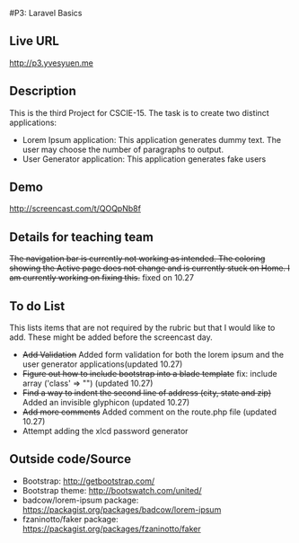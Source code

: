 #P3: Laravel Basics

## Live URL
<http://p3.yvesyuen.me>

## Description
This is the third Project for CSCIE-15. The task is to create two distinct applications: 
- Lorem Ipsum application: This application generates dummy text. The user may choose the number of paragraphs to output.
- User Generator application: This application generates fake users

## Demo
http://screencast.com/t/QOQpNb8f

## Details for teaching team
~~The navigation bar is currently not working as intended. The coloring showing the Active page does not change and is currently stuck on Home. I am currently working on fixing this.~~ fixed on 10.27


## To do List
This lists items that are not required by the rubric but that I would like to add. These might be added before the screencast day. 
- ~~Add Validation~~ Added form validation for both the lorem ipsum and the user generator applications(updated 10.27)
- ~~Figure out how to include bootstrap into a blade template~~ fix: include array ('class' => "") (updated 10.27)
- ~~Find a way to indent the second line of address (city, state and zip)~~ Added an invisible glyphicon (updated 10.27)
- ~~Add more comments~~ Added comment on the route.php file (updated 10.27)
- Attempt adding the xlcd password generator


## Outside code/Source
- Bootstrap: http://getbootstrap.com/
- Bootstrap theme: http://bootswatch.com/united/
- badcow/lorem-ipsum package: https://packagist.org/packages/badcow/lorem-ipsum
- fzaninotto/faker package: https://packagist.org/packages/fzaninotto/faker
